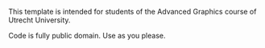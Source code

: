 This template is intended for students of the Advanced Graphics course of Utrecht University.


Code is fully public domain. Use as you please.

